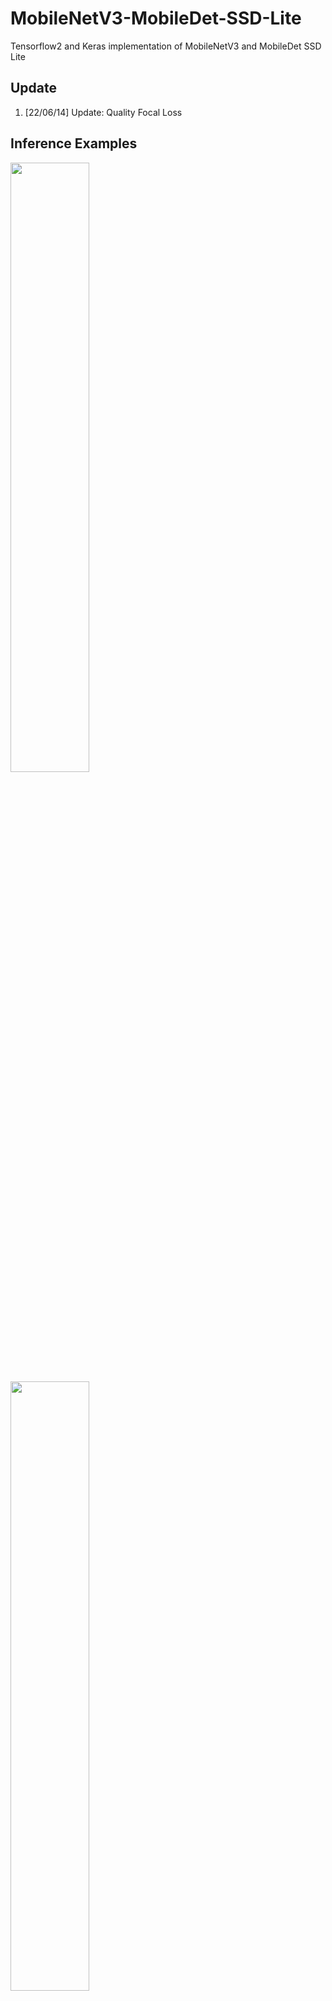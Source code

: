 # MobileNetV3-MobileDet-SSD-Lite
Tensorflow2 and Keras implementation of MobileNetV3 and MobileDet SSD Lite

## Update
1. [22/06/14] Update: Quality Focal Loss

## Inference Examples
<img width="50%" src="https://user-images.githubusercontent.com/89026839/173187633-05a4711c-7d6b-4352-a217-234fabb5691d.jpg"/>
<img width="50%" src="https://user-images.githubusercontent.com/89026839/173187669-3a385015-9412-4db7-8f4d-4e2ed1be0480.jpg"/>

## Reference
### Ref
1. Searching for MobileNetV3 https://arxiv.org/abs/1905.02244

2. MobileDets: Searching for Object Detection Architectures for Mobile Accelerators https://arxiv.org/abs/2004.14525

3. Generalized Focal Loss: Generalized Focal Loss: Learning Qualified and Distributed Bounding Boxes for Dense Object Detection https://arxiv.org/abs/2006.04388v1
### Code Ref
1. TFOD https://github.com/tensorflow/tensorflow